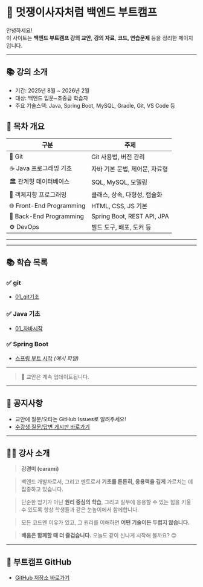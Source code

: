# 🦁 멋쟁이사자처럼 백엔드 부트캠프

안녕하세요!  
이 사이트는 **백엔드 부트캠프 강의 교안**, **강의 자료**, **코드, 연습문제** 등을 정리한 페이지입니다.

---

## 📚 강의 소개

- 기간: 2025년 8월 ~ 2026년 2월
- 대상: 백엔드 입문~초중급 학습자
- 주요 기술스택: Java, Spring Boot, MySQL, Gradle, Git, VS Code 등

## 🧭 목차 개요

| 구분                     | 주제                           |
| ------------------------ | ------------------------------ |
| 📁 Git                   | Git 사용법, 버전 관리          |
| ☕ Java 프로그래밍 기초  | 자바 기본 문법, 제어문, 자료형 |
| 🏛️ 관계형 데이터베이스   | SQL, MySQL, 모델링             |
| 🧱 객체지향 프로그래밍   | 클래스, 상속, 다형성, 캡슐화   |
| 🌐 Front-End Programming | HTML, CSS, JS 기본             |
| 🚀 Back-End Programming  | Spring Boot, REST API, JPA     |
| ⚙️ DevOps                | 빌드 도구, 배포, 도커 등       |

---

---

## 📚 학습 목록

### ✅ git

- [01_git기초](git/git_01.md)

### ✅ Java 기초

- [01\_자바시작](java/java-01.md)

### ✅ Spring Boot

- [스프링 부트 시작](week02/spring-boot.md) _(예시 파일)_

---

> 🔄 교안은 계속 업데이트됩니다.

---

## 📌 공지사항

- 교안에 질문/오타는 GitHub Issues로 알려주세요!
- [수강생 질문/답변 게시판 바로가기](https://github.com/carami/likelion-backend-guide/issues)

---

## 🙋‍♀️ 강사 소개

> **강경미 (carami)**

> 백엔드 개발자로서, 그리고 멘토로서 **기초를 튼튼히, 응용력을 깊게** 가르치는 데 집중하고 있습니다.

> 단순한 암기가 아닌 **원리 중심의 학습**, 그리고 실무에 응용할 수 있는 힘을 키울 수 있도록 항상 학생들과 같은 눈높이에서 함께합니다.

> 모든 코드엔 이유가 있고, 그 원리를 이해하면 **어떤 기술이든 두렵지 않습니다.**

> **배움은 함께할 때 더 즐겁습니다.** 오늘도 같이 신나게 시작해 볼까요? 😊

---

## 📎 부트캠프 GitHub

- [GitHub 저장소 바로가기](https://github.com/carami/lion-backend-19)
